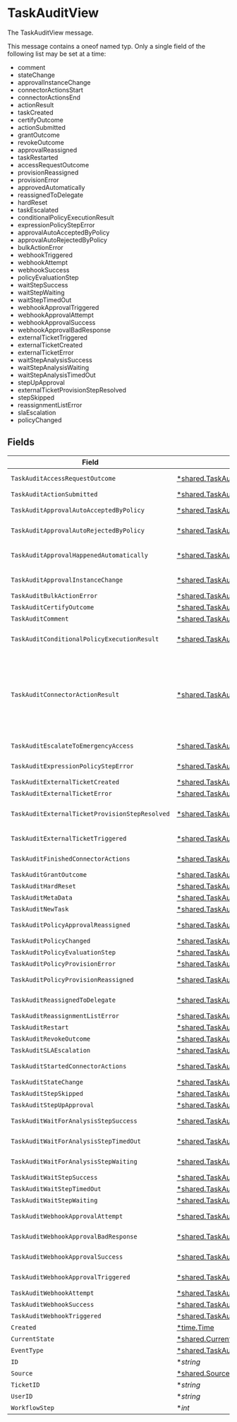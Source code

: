 # TaskAuditView

The TaskAuditView message.

This message contains a oneof named typ. Only a single field of the following list may be set at a time:
  - comment
  - stateChange
  - approvalInstanceChange
  - connectorActionsStart
  - connectorActionsEnd
  - actionResult
  - taskCreated
  - certifyOutcome
  - actionSubmitted
  - grantOutcome
  - revokeOutcome
  - approvalReassigned
  - taskRestarted
  - accessRequestOutcome
  - provisionReassigned
  - provisionError
  - approvedAutomatically
  - reassignedToDelegate
  - hardReset
  - taskEscalated
  - conditionalPolicyExecutionResult
  - expressionPolicyStepError
  - approvalAutoAcceptedByPolicy
  - approvalAutoRejectedByPolicy
  - bulkActionError
  - webhookTriggered
  - webhookAttempt
  - webhookSuccess
  - policyEvaluationStep
  - waitStepSuccess
  - waitStepWaiting
  - waitStepTimedOut
  - webhookApprovalTriggered
  - webhookApprovalAttempt
  - webhookApprovalSuccess
  - webhookApprovalBadResponse
  - externalTicketTriggered
  - externalTicketCreated
  - externalTicketError
  - waitStepAnalysisSuccess
  - waitStepAnalysisWaiting
  - waitStepAnalysisTimedOut
  - stepUpApproval
  - externalTicketProvisionStepResolved
  - stepSkipped
  - reassignmentListError
  - slaEscalation
  - policyChanged



## Fields

| Field                                                                                                                                                                                         | Type                                                                                                                                                                                          | Required                                                                                                                                                                                      | Description                                                                                                                                                                                   |
| --------------------------------------------------------------------------------------------------------------------------------------------------------------------------------------------- | --------------------------------------------------------------------------------------------------------------------------------------------------------------------------------------------- | --------------------------------------------------------------------------------------------------------------------------------------------------------------------------------------------- | --------------------------------------------------------------------------------------------------------------------------------------------------------------------------------------------- |
| `TaskAuditAccessRequestOutcome`                                                                                                                                                               | [*shared.TaskAuditAccessRequestOutcome](../../../pkg/models/shared/taskauditaccessrequestoutcome.md)                                                                                          | :heavy_minus_sign:                                                                                                                                                                            | The TaskAuditAccessRequestOutcome message.                                                                                                                                                    |
| `TaskAuditActionSubmitted`                                                                                                                                                                    | [*shared.TaskAuditActionSubmitted](../../../pkg/models/shared/taskauditactionsubmitted.md)                                                                                                    | :heavy_minus_sign:                                                                                                                                                                            | The TaskAuditActionSubmitted message.                                                                                                                                                         |
| `TaskAuditApprovalAutoAcceptedByPolicy`                                                                                                                                                       | [*shared.TaskAuditApprovalAutoAcceptedByPolicy](../../../pkg/models/shared/taskauditapprovalautoacceptedbypolicy.md)                                                                          | :heavy_minus_sign:                                                                                                                                                                            | The TaskAuditApprovalAutoAcceptedByPolicy message.                                                                                                                                            |
| `TaskAuditApprovalAutoRejectedByPolicy`                                                                                                                                                       | [*shared.TaskAuditApprovalAutoRejectedByPolicy](../../../pkg/models/shared/taskauditapprovalautorejectedbypolicy.md)                                                                          | :heavy_minus_sign:                                                                                                                                                                            | The TaskAuditApprovalAutoRejectedByPolicy message.                                                                                                                                            |
| `TaskAuditApprovalHappenedAutomatically`                                                                                                                                                      | [*shared.TaskAuditApprovalHappenedAutomatically](../../../pkg/models/shared/taskauditapprovalhappenedautomatically.md)                                                                        | :heavy_minus_sign:                                                                                                                                                                            | The TaskAuditApprovalHappenedAutomatically message.                                                                                                                                           |
| `TaskAuditApprovalInstanceChange`                                                                                                                                                             | [*shared.TaskAuditApprovalInstanceChange](../../../pkg/models/shared/taskauditapprovalinstancechange.md)                                                                                      | :heavy_minus_sign:                                                                                                                                                                            | The TaskAuditApprovalInstanceChange message.                                                                                                                                                  |
| `TaskAuditBulkActionError`                                                                                                                                                                    | [*shared.TaskAuditBulkActionError](../../../pkg/models/shared/taskauditbulkactionerror.md)                                                                                                    | :heavy_minus_sign:                                                                                                                                                                            | The TaskAuditBulkActionError message.                                                                                                                                                         |
| `TaskAuditCertifyOutcome`                                                                                                                                                                     | [*shared.TaskAuditCertifyOutcome](../../../pkg/models/shared/taskauditcertifyoutcome.md)                                                                                                      | :heavy_minus_sign:                                                                                                                                                                            | The TaskAuditCertifyOutcome message.                                                                                                                                                          |
| `TaskAuditComment`                                                                                                                                                                            | [*shared.TaskAuditComment](../../../pkg/models/shared/taskauditcomment.md)                                                                                                                    | :heavy_minus_sign:                                                                                                                                                                            | The TaskAuditComment message.                                                                                                                                                                 |
| `TaskAuditConditionalPolicyExecutionResult`                                                                                                                                                   | [*shared.TaskAuditConditionalPolicyExecutionResult](../../../pkg/models/shared/taskauditconditionalpolicyexecutionresult.md)                                                                  | :heavy_minus_sign:                                                                                                                                                                            | The TaskAuditConditionalPolicyExecutionResult message.                                                                                                                                        |
| `TaskAuditConnectorActionResult`                                                                                                                                                              | [*shared.TaskAuditConnectorActionResult](../../../pkg/models/shared/taskauditconnectoractionresult.md)                                                                                        | :heavy_minus_sign:                                                                                                                                                                            | The TaskAuditConnectorActionResult message.<br/><br/>This message contains a oneof named result. Only a single field of the following list may be set at a time:<br/>  - success<br/>  - error<br/>  - cancelled<br/> |
| `TaskAuditEscalateToEmergencyAccess`                                                                                                                                                          | [*shared.TaskAuditEscalateToEmergencyAccess](../../../pkg/models/shared/taskauditescalatetoemergencyaccess.md)                                                                                | :heavy_minus_sign:                                                                                                                                                                            | The TaskAuditEscalateToEmergencyAccess message.                                                                                                                                               |
| `TaskAuditExpressionPolicyStepError`                                                                                                                                                          | [*shared.TaskAuditExpressionPolicyStepError](../../../pkg/models/shared/taskauditexpressionpolicysteperror.md)                                                                                | :heavy_minus_sign:                                                                                                                                                                            | The TaskAuditExpressionPolicyStepError message.                                                                                                                                               |
| `TaskAuditExternalTicketCreated`                                                                                                                                                              | [*shared.TaskAuditExternalTicketCreated](../../../pkg/models/shared/taskauditexternalticketcreated.md)                                                                                        | :heavy_minus_sign:                                                                                                                                                                            | The TaskAuditExternalTicketCreated message.                                                                                                                                                   |
| `TaskAuditExternalTicketError`                                                                                                                                                                | [*shared.TaskAuditExternalTicketError](../../../pkg/models/shared/taskauditexternalticketerror.md)                                                                                            | :heavy_minus_sign:                                                                                                                                                                            | The TaskAuditExternalTicketError message.                                                                                                                                                     |
| `TaskAuditExternalTicketProvisionStepResolved`                                                                                                                                                | [*shared.TaskAuditExternalTicketProvisionStepResolved](../../../pkg/models/shared/taskauditexternalticketprovisionstepresolved.md)                                                            | :heavy_minus_sign:                                                                                                                                                                            | The TaskAuditExternalTicketProvisionStepResolved message.                                                                                                                                     |
| `TaskAuditExternalTicketTriggered`                                                                                                                                                            | [*shared.TaskAuditExternalTicketTriggered](../../../pkg/models/shared/taskauditexternaltickettriggered.md)                                                                                    | :heavy_minus_sign:                                                                                                                                                                            | The TaskAuditExternalTicketTriggered message.                                                                                                                                                 |
| `TaskAuditFinishedConnectorActions`                                                                                                                                                           | [*shared.TaskAuditFinishedConnectorActions](../../../pkg/models/shared/taskauditfinishedconnectoractions.md)                                                                                  | :heavy_minus_sign:                                                                                                                                                                            | The TaskAuditFinishedConnectorActions message.                                                                                                                                                |
| `TaskAuditGrantOutcome`                                                                                                                                                                       | [*shared.TaskAuditGrantOutcome](../../../pkg/models/shared/taskauditgrantoutcome.md)                                                                                                          | :heavy_minus_sign:                                                                                                                                                                            | The TaskAuditGrantOutcome message.                                                                                                                                                            |
| `TaskAuditHardReset`                                                                                                                                                                          | [*shared.TaskAuditHardReset](../../../pkg/models/shared/taskaudithardreset.md)                                                                                                                | :heavy_minus_sign:                                                                                                                                                                            | The TaskAuditHardReset message.                                                                                                                                                               |
| `TaskAuditMetaData`                                                                                                                                                                           | [*shared.TaskAuditMetaData](../../../pkg/models/shared/taskauditmetadata.md)                                                                                                                  | :heavy_minus_sign:                                                                                                                                                                            | The TaskAuditMetaData message.                                                                                                                                                                |
| `TaskAuditNewTask`                                                                                                                                                                            | [*shared.TaskAuditNewTask](../../../pkg/models/shared/taskauditnewtask.md)                                                                                                                    | :heavy_minus_sign:                                                                                                                                                                            | The TaskAuditNewTask message.                                                                                                                                                                 |
| `TaskAuditPolicyApprovalReassigned`                                                                                                                                                           | [*shared.TaskAuditPolicyApprovalReassigned](../../../pkg/models/shared/taskauditpolicyapprovalreassigned.md)                                                                                  | :heavy_minus_sign:                                                                                                                                                                            | The TaskAuditPolicyApprovalReassigned message.                                                                                                                                                |
| `TaskAuditPolicyChanged`                                                                                                                                                                      | [*shared.TaskAuditPolicyChanged](../../../pkg/models/shared/taskauditpolicychanged.md)                                                                                                        | :heavy_minus_sign:                                                                                                                                                                            | The TaskAuditPolicyChanged message.                                                                                                                                                           |
| `TaskAuditPolicyEvaluationStep`                                                                                                                                                               | [*shared.TaskAuditPolicyEvaluationStep](../../../pkg/models/shared/taskauditpolicyevaluationstep.md)                                                                                          | :heavy_minus_sign:                                                                                                                                                                            | The TaskAuditPolicyEvaluationStep message.                                                                                                                                                    |
| `TaskAuditPolicyProvisionError`                                                                                                                                                               | [*shared.TaskAuditPolicyProvisionError](../../../pkg/models/shared/taskauditpolicyprovisionerror.md)                                                                                          | :heavy_minus_sign:                                                                                                                                                                            | The TaskAuditPolicyProvisionError message.                                                                                                                                                    |
| `TaskAuditPolicyProvisionReassigned`                                                                                                                                                          | [*shared.TaskAuditPolicyProvisionReassigned](../../../pkg/models/shared/taskauditpolicyprovisionreassigned.md)                                                                                | :heavy_minus_sign:                                                                                                                                                                            | The TaskAuditPolicyProvisionReassigned message.                                                                                                                                               |
| `TaskAuditReassignedToDelegate`                                                                                                                                                               | [*shared.TaskAuditReassignedToDelegate](../../../pkg/models/shared/taskauditreassignedtodelegate.md)                                                                                          | :heavy_minus_sign:                                                                                                                                                                            | The TaskAuditReassignedToDelegate message.                                                                                                                                                    |
| `TaskAuditReassignmentListError`                                                                                                                                                              | [*shared.TaskAuditReassignmentListError](../../../pkg/models/shared/taskauditreassignmentlisterror.md)                                                                                        | :heavy_minus_sign:                                                                                                                                                                            | The TaskAuditReassignmentListError message.                                                                                                                                                   |
| `TaskAuditRestart`                                                                                                                                                                            | [*shared.TaskAuditRestart](../../../pkg/models/shared/taskauditrestart.md)                                                                                                                    | :heavy_minus_sign:                                                                                                                                                                            | The TaskAuditRestart message.                                                                                                                                                                 |
| `TaskAuditRevokeOutcome`                                                                                                                                                                      | [*shared.TaskAuditRevokeOutcome](../../../pkg/models/shared/taskauditrevokeoutcome.md)                                                                                                        | :heavy_minus_sign:                                                                                                                                                                            | The TaskAuditRevokeOutcome message.                                                                                                                                                           |
| `TaskAuditSLAEscalation`                                                                                                                                                                      | [*shared.TaskAuditSLAEscalation](../../../pkg/models/shared/taskauditslaescalation.md)                                                                                                        | :heavy_minus_sign:                                                                                                                                                                            | The TaskAuditSLAEscalation message.                                                                                                                                                           |
| `TaskAuditStartedConnectorActions`                                                                                                                                                            | [*shared.TaskAuditStartedConnectorActions](../../../pkg/models/shared/taskauditstartedconnectoractions.md)                                                                                    | :heavy_minus_sign:                                                                                                                                                                            | The TaskAuditStartedConnectorActions message.                                                                                                                                                 |
| `TaskAuditStateChange`                                                                                                                                                                        | [*shared.TaskAuditStateChange](../../../pkg/models/shared/taskauditstatechange.md)                                                                                                            | :heavy_minus_sign:                                                                                                                                                                            | The TaskAuditStateChange message.                                                                                                                                                             |
| `TaskAuditStepSkipped`                                                                                                                                                                        | [*shared.TaskAuditStepSkipped](../../../pkg/models/shared/taskauditstepskipped.md)                                                                                                            | :heavy_minus_sign:                                                                                                                                                                            | The TaskAuditStepSkipped message.                                                                                                                                                             |
| `TaskAuditStepUpApproval`                                                                                                                                                                     | [*shared.TaskAuditStepUpApproval](../../../pkg/models/shared/taskauditstepupapproval.md)                                                                                                      | :heavy_minus_sign:                                                                                                                                                                            | The TaskAuditStepUpApproval message.                                                                                                                                                          |
| `TaskAuditWaitForAnalysisStepSuccess`                                                                                                                                                         | [*shared.TaskAuditWaitForAnalysisStepSuccess](../../../pkg/models/shared/taskauditwaitforanalysisstepsuccess.md)                                                                              | :heavy_minus_sign:                                                                                                                                                                            | The TaskAuditWaitForAnalysisStepSuccess message.                                                                                                                                              |
| `TaskAuditWaitForAnalysisStepTimedOut`                                                                                                                                                        | [*shared.TaskAuditWaitForAnalysisStepTimedOut](../../../pkg/models/shared/taskauditwaitforanalysissteptimedout.md)                                                                            | :heavy_minus_sign:                                                                                                                                                                            | The TaskAuditWaitForAnalysisStepTimedOut message.                                                                                                                                             |
| `TaskAuditWaitForAnalysisStepWaiting`                                                                                                                                                         | [*shared.TaskAuditWaitForAnalysisStepWaiting](../../../pkg/models/shared/taskauditwaitforanalysisstepwaiting.md)                                                                              | :heavy_minus_sign:                                                                                                                                                                            | The TaskAuditWaitForAnalysisStepWaiting message.                                                                                                                                              |
| `TaskAuditWaitStepSuccess`                                                                                                                                                                    | [*shared.TaskAuditWaitStepSuccess](../../../pkg/models/shared/taskauditwaitstepsuccess.md)                                                                                                    | :heavy_minus_sign:                                                                                                                                                                            | The TaskAuditWaitStepSuccess message.                                                                                                                                                         |
| `TaskAuditWaitStepTimedOut`                                                                                                                                                                   | [*shared.TaskAuditWaitStepTimedOut](../../../pkg/models/shared/taskauditwaitsteptimedout.md)                                                                                                  | :heavy_minus_sign:                                                                                                                                                                            | The TaskAuditWaitStepTimedOut message.                                                                                                                                                        |
| `TaskAuditWaitStepWaiting`                                                                                                                                                                    | [*shared.TaskAuditWaitStepWaiting](../../../pkg/models/shared/taskauditwaitstepwaiting.md)                                                                                                    | :heavy_minus_sign:                                                                                                                                                                            | The TaskAuditWaitStepWaiting message.                                                                                                                                                         |
| `TaskAuditWebhookApprovalAttempt`                                                                                                                                                             | [*shared.TaskAuditWebhookApprovalAttempt](../../../pkg/models/shared/taskauditwebhookapprovalattempt.md)                                                                                      | :heavy_minus_sign:                                                                                                                                                                            | The TaskAuditWebhookApprovalAttempt message.                                                                                                                                                  |
| `TaskAuditWebhookApprovalBadResponse`                                                                                                                                                         | [*shared.TaskAuditWebhookApprovalBadResponse](../../../pkg/models/shared/taskauditwebhookapprovalbadresponse.md)                                                                              | :heavy_minus_sign:                                                                                                                                                                            | The TaskAuditWebhookApprovalBadResponse message.                                                                                                                                              |
| `TaskAuditWebhookApprovalSuccess`                                                                                                                                                             | [*shared.TaskAuditWebhookApprovalSuccess](../../../pkg/models/shared/taskauditwebhookapprovalsuccess.md)                                                                                      | :heavy_minus_sign:                                                                                                                                                                            | The TaskAuditWebhookApprovalSuccess message.                                                                                                                                                  |
| `TaskAuditWebhookApprovalTriggered`                                                                                                                                                           | [*shared.TaskAuditWebhookApprovalTriggered](../../../pkg/models/shared/taskauditwebhookapprovaltriggered.md)                                                                                  | :heavy_minus_sign:                                                                                                                                                                            | The TaskAuditWebhookApprovalTriggered message.                                                                                                                                                |
| `TaskAuditWebhookAttempt`                                                                                                                                                                     | [*shared.TaskAuditWebhookAttempt](../../../pkg/models/shared/taskauditwebhookattempt.md)                                                                                                      | :heavy_minus_sign:                                                                                                                                                                            | The TaskAuditWebhookAttempt message.                                                                                                                                                          |
| `TaskAuditWebhookSuccess`                                                                                                                                                                     | [*shared.TaskAuditWebhookSuccess](../../../pkg/models/shared/taskauditwebhooksuccess.md)                                                                                                      | :heavy_minus_sign:                                                                                                                                                                            | The TaskAuditWebhookSuccess message.                                                                                                                                                          |
| `TaskAuditWebhookTriggered`                                                                                                                                                                   | [*shared.TaskAuditWebhookTriggered](../../../pkg/models/shared/taskauditwebhooktriggered.md)                                                                                                  | :heavy_minus_sign:                                                                                                                                                                            | The TaskAuditWebhookTriggered message.                                                                                                                                                        |
| `Created`                                                                                                                                                                                     | [*time.Time](https://pkg.go.dev/time#Time)                                                                                                                                                    | :heavy_minus_sign:                                                                                                                                                                            | N/A                                                                                                                                                                                           |
| `CurrentState`                                                                                                                                                                                | [*shared.CurrentState](../../../pkg/models/shared/currentstate.md)                                                                                                                            | :heavy_minus_sign:                                                                                                                                                                            | The currentState field.                                                                                                                                                                       |
| `EventType`                                                                                                                                                                                   | [*shared.TaskAuditViewEventType](../../../pkg/models/shared/taskauditvieweventtype.md)                                                                                                        | :heavy_minus_sign:                                                                                                                                                                            | The eventType field.                                                                                                                                                                          |
| `ID`                                                                                                                                                                                          | **string*                                                                                                                                                                                     | :heavy_minus_sign:                                                                                                                                                                            | The id field.                                                                                                                                                                                 |
| `Source`                                                                                                                                                                                      | [*shared.Source](../../../pkg/models/shared/source.md)                                                                                                                                        | :heavy_minus_sign:                                                                                                                                                                            | The source field.                                                                                                                                                                             |
| `TicketID`                                                                                                                                                                                    | **string*                                                                                                                                                                                     | :heavy_minus_sign:                                                                                                                                                                            | The ticketId field.                                                                                                                                                                           |
| `UserID`                                                                                                                                                                                      | **string*                                                                                                                                                                                     | :heavy_minus_sign:                                                                                                                                                                            | The userId field.                                                                                                                                                                             |
| `WorkflowStep`                                                                                                                                                                                | **int*                                                                                                                                                                                        | :heavy_minus_sign:                                                                                                                                                                            | The workflowStep field.                                                                                                                                                                       |